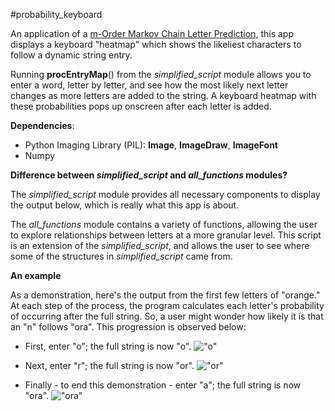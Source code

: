 #probability_keyboard

An application of a [m-Order Markov Chain Letter Prediction](http://www.stat.purdue.edu/~mdw/CSOI/MarkovLab.html), this app displays a keyboard "heatmap" which shows the likeliest characters to follow a dynamic string entry. 

Running **procEntryMap**() from the *simplified_script* module allows you to enter a word, letter by letter, and see how the most likely next letter changes as more letters are added to the string. A keyboard heatmap with these probabilities pops up onscreen after each letter is added.

**Dependencies**:
* Python Imaging Library (PIL): **Image**, **ImageDraw**, **ImageFont**
* Numpy

**Difference between *simplified_script* and *all_functions* modules?**

The *simplified_script* module provides all necessary components to display the output below, which is really what this app is about.

The *all_functions* module contains a variety of functions, allowing the user to explore relationships between letters at a more granular level. This script is an extension of the *simplified_script*, and allows the user to see where some of the structures in *simplified_script* came from.

**An example**

As a demonstration, here's the output from the first few letters of "orange." At each step of the process, the program calculates each letter's probability of occurring after the full string. So, a user might wonder how likely it is that an "n" follows "ora". This progression is observed below:

* First, enter "o"; the full string is now "o". !["o"](http://i.imgur.com/jjQzYOK.png)

* Next, enter "r"; the full string is now "or". !["or"](http://i.imgur.com/ZXxkIzN.png)

* Finally - to end this demonstration - enter "a"; the full string is now "ora". !["ora"](http://i.imgur.com/NQGhvAj.png)
